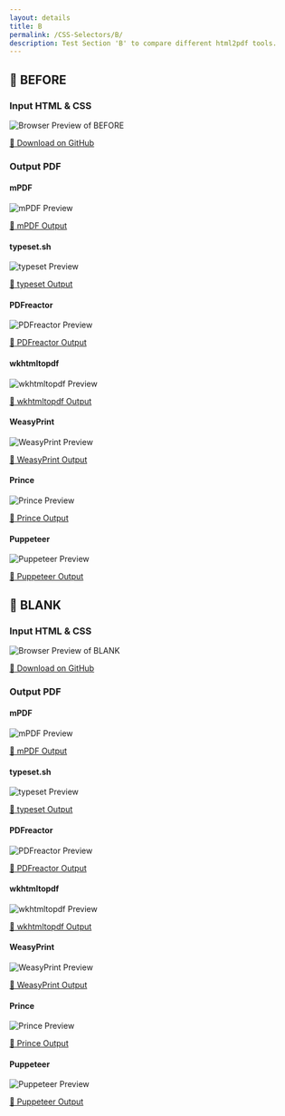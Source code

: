 ```yaml
---
layout: details
title: B
permalink: /CSS-Selectors/B/
description: Test Section 'B' to compare different html2pdf tools.
---
```




## 🔬 BEFORE

### Input HTML & CSS

<div class="browser-mockup with-url">
    <div>
        <img src="/{{ page.path }}/../browser_screenshot__html_CSS_Selectors_B_before.html.pdf.png" alt="Browser Preview of BEFORE" />
    </div>
</div>
<p>
    <a href="https://raw.githubusercontent.com/azettl/compare.html2pdf.tools/master//html/CSS%20Selectors/B/before.html" target="_blank" rel="noopener">📄 Download on GitHub</a>
</p>

### Output PDF

<div class="details-boxes">
    <div>
        <h4>mPDF</h4>
        <img src="/{{ page.path }}/../mpdf__html_CSS_Selectors_B_before.html.png" alt="mPDF Preview" />
        <p>
            <a href="/{{ page.path }}/../mpdf__html_CSS_Selectors_B_before.html.pdf" target="_blank">📕 mPDF Output</a>
        </p>
    </div>
    <div>
        <h4>typeset.sh</h4>
        <img src="/{{ page.path }}/../typeset__html_CSS_Selectors_B_before.html.png" alt="typeset Preview" />
        <p>
            <a href="/{{ page.path }}/../typeset__html_CSS_Selectors_B_before.html.pdf" target="_blank">📕 typeset Output</a>
        </p>
    </div>
    <div>
        <h4>PDFreactor</h4>
        <img src="/{{ page.path }}/../pdfreactor__html_CSS_Selectors_B_before.html.png" alt="PDFreactor Preview" />
        <p>
            <a href="/{{ page.path }}/../pdfreactor__html_CSS_Selectors_B_before.html.pdf" target="_blank">📕 PDFreactor Output</a>
        </p>
    </div>
    <div>
        <h4>wkhtmltopdf</h4>
        <img src="/{{ page.path }}/../wkhtmltopdf__html_CSS_Selectors_B_before.html.png" alt="wkhtmltopdf Preview" />
        <p>
            <a href="/{{ page.path }}/../wkhtmltopdf__html_CSS_Selectors_B_before.html.pdf" target="_blank">📕 wkhtmltopdf Output</a>
        </p>
    </div>
    <div>
        <h4>WeasyPrint</h4>
        <img src="/{{ page.path }}/../weasyprint__html_CSS_Selectors_B_before.html.png" alt="WeasyPrint Preview" />
        <p>
            <a href="/{{ page.path }}/../weasyprint__html_CSS_Selectors_B_before.html.pdf" target="_blank">📕 WeasyPrint Output</a>
        </p>
    </div>
    <div>
        <h4>Prince</h4>
        <img src="/{{ page.path }}/../princexml__html_CSS_Selectors_B_before.html.png" alt="Prince Preview" />
        <p>
            <a href="/{{ page.path }}/../princexml__html_CSS_Selectors_B_before.html.pdf" target="_blank">📕 Prince Output</a>
        </p>
    </div>
    <div>
        <h4>Puppeteer</h4>
        <img src="/{{ page.path }}/../puppeteer__html_CSS_Selectors_B_before.html.png" alt="Puppeteer Preview" />
        <p>
            <a href="/{{ page.path }}/../puppeteer__html_CSS_Selectors_B_before.html.pdf" target="_blank">📕 Puppeteer Output</a>
        </p>
    </div>
</div>

## 🔬 BLANK

### Input HTML & CSS

<div class="browser-mockup with-url">
    <div>
        <img src="/{{ page.path }}/../browser_screenshot__html_CSS_Selectors_B_blank.html.pdf.png" alt="Browser Preview of BLANK" />
    </div>
</div>
<p>
    <a href="https://raw.githubusercontent.com/azettl/compare.html2pdf.tools/master//html/CSS%20Selectors/B/blank.html" target="_blank" rel="noopener">📄 Download on GitHub</a>
</p>

### Output PDF

<div class="details-boxes">
    <div>
        <h4>mPDF</h4>
        <img src="/{{ page.path }}/../mpdf__html_CSS_Selectors_B_blank.html.png" alt="mPDF Preview" />
        <p>
            <a href="/{{ page.path }}/../mpdf__html_CSS_Selectors_B_blank.html.pdf" target="_blank">📕 mPDF Output</a>
        </p>
    </div>
    <div>
        <h4>typeset.sh</h4>
        <img src="/{{ page.path }}/../typeset__html_CSS_Selectors_B_blank.html.png" alt="typeset Preview" />
        <p>
            <a href="/{{ page.path }}/../typeset__html_CSS_Selectors_B_blank.html.pdf" target="_blank">📕 typeset Output</a>
        </p>
    </div>
    <div>
        <h4>PDFreactor</h4>
        <img src="/{{ page.path }}/../pdfreactor__html_CSS_Selectors_B_blank.html.png" alt="PDFreactor Preview" />
        <p>
            <a href="/{{ page.path }}/../pdfreactor__html_CSS_Selectors_B_blank.html.pdf" target="_blank">📕 PDFreactor Output</a>
        </p>
    </div>
    <div>
        <h4>wkhtmltopdf</h4>
        <img src="/{{ page.path }}/../wkhtmltopdf__html_CSS_Selectors_B_blank.html.png" alt="wkhtmltopdf Preview" />
        <p>
            <a href="/{{ page.path }}/../wkhtmltopdf__html_CSS_Selectors_B_blank.html.pdf" target="_blank">📕 wkhtmltopdf Output</a>
        </p>
    </div>
    <div>
        <h4>WeasyPrint</h4>
        <img src="/{{ page.path }}/../weasyprint__html_CSS_Selectors_B_blank.html.png" alt="WeasyPrint Preview" />
        <p>
            <a href="/{{ page.path }}/../weasyprint__html_CSS_Selectors_B_blank.html.pdf" target="_blank">📕 WeasyPrint Output</a>
        </p>
    </div>
    <div>
        <h4>Prince</h4>
        <img src="/{{ page.path }}/../princexml__html_CSS_Selectors_B_blank.html.png" alt="Prince Preview" />
        <p>
            <a href="/{{ page.path }}/../princexml__html_CSS_Selectors_B_blank.html.pdf" target="_blank">📕 Prince Output</a>
        </p>
    </div>
    <div>
        <h4>Puppeteer</h4>
        <img src="/{{ page.path }}/../puppeteer__html_CSS_Selectors_B_blank.html.png" alt="Puppeteer Preview" />
        <p>
            <a href="/{{ page.path }}/../puppeteer__html_CSS_Selectors_B_blank.html.pdf" target="_blank">📕 Puppeteer Output</a>
        </p>
    </div>
</div>



